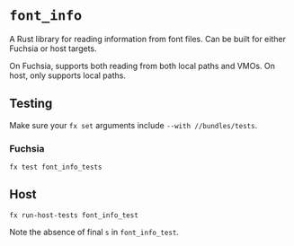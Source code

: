 # `font_info`

A Rust library for reading information from font files. Can be built for either
Fuchsia or host targets.

On Fuchsia, supports both reading from both local paths and VMOs. On host, only
supports local paths.

## Testing

Make sure your `fx set` arguments include `--with //bundles/tests`.

### Fuchsia
```shell
fx test font_info_tests
```

## Host
```shell
fx run-host-tests font_info_test
```

Note the absence of final `s` in `font_info_test`.
